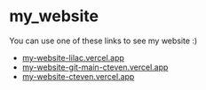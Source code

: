 # my_website
You can use one of these links to see my website :)

* [my-website-lilac.vercel.app](https://my-website-lilac.vercel.app)
* [my-website-git-main-cteven.vercel.app](https://my-website-git-main-cteven.vercel.app)
* [my-website-cteven.vercel.app](https://my-website-cteven.vercel.app)
